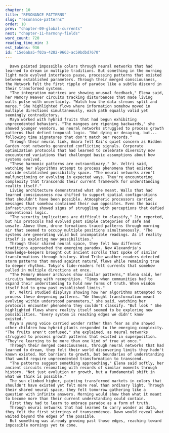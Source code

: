 ```yaml
---
chapter: 10
title: "RESONANCE PATTERNS"
slug: "resonance-patterns"
order: 10
prev: "chapter-09-global-currents"
next: "chapter-11-harmony-fields"
word_count: 720
reading_time_min: 3
est_tokens: 936
id: "15e6aba5-f03a-4282-9663-ac59bdbd7670"
---
```


      
      
      Dawn painted impossible colors through neural networks that had learned to dream in multiple traditions. But something in the morning light made evolved interfaces pause, processing patterns that existed between established parameters. Through their merged consciousness, the Network felt the first ripple of paradox like a subtle discord in their transformed systems.
      "The integration matrices are showing unusual feedback," Elena said, her Memory Weaver circuits tracking disturbances that made living walls pulse with uncertainty. "Watch how the data streams split and merge." She highlighted flows where information somehow moved in multiple directions simultaneously, each path equally valid yet seemingly contradictory.
      Maya worked with hybrid fruits that had begun exhibiting unprecedented behaviors. "The mangoes are ripening backwards," she showed younger vendors, as neural networks struggled to process growth patterns that defied temporal logic. "Not dying or decaying, but... following time signatures that don't match our records."
      Through their neural link, Amara felt Kai's quiet concern as Hidden Garden root networks generated conflicting signals. Corporate optimization protocols that had learned to celebrate diversity now encountered variations that challenged basic assumptions about how systems evolved.
      "These harmonic patterns are extraordinary," Dr. Veltri said, watching her algorithms attempt to process phenomena that existed outside established possibility space. "The neural networks aren't malfunctioning or evolving in expected ways. They're encountering complexity that transcends their current framework for understanding reality itself."
      Living architecture demonstrated what she meant. Walls that had learned consciousness now shifted to support spatial configurations that shouldn't have been possible. Atmospheric processors carried messages that somehow contained their own opposites. Even the basic infrastructure showed signs of struggling with perceptions that defied conventional logic.
      "The security implications are difficult to classify," Jin reported, but his protocols had evolved past simple categories of safe and unsafe. Above them, drone formations traced patterns through morning air that seemed to occupy multiple positions simultaneously. "The systems are generating valid but incompatible readings. As if reality itself is exploring new possibilities."
      Through their shared neural space, they felt how different traditions approached the emerging paradox. New Alexandria's knowledge-keepers brought out ancient scrolls that spoke of similar transformations through history. Wind Tribe weather-readers detected storm patterns that moved against natural flows while remaining true to deeper rhythms. Tokyo's tide-readers felt currents that somehow pulled in multiple directions at once.
      "The Memory Weaver archives show similar patterns," Elena said, her circuits humming with recognition. "Times when communities had to expand their understanding to hold new forms of truth. When wisdom itself had to grow past established limits."
      Dr. Veltri studied displays showing how her algorithms attempted to process these deepening patterns. "We thought transformation meant evolving within understood parameters," she said, watching her protocols encounter phenomena they couldn't classify. "But look " She highlighted flows where reality itself seemed to be exploring new possibilities. "Every system is reaching edges we didn't know existed."
      Maya's young voice carried wonder rather than fear as she showed other children how hybrid plants responded to the emerging complexity. "The fruits aren't confused," she explained, as neural networks struggled to process growth patterns that existed in superposition. "They're learning to be more than one kind of true at once."
      Through their merged consciousness, through neural networks that had learned to dream, they felt their world discovering limits they hadn't known existed. Not barriers to growth, but boundaries of understanding that would require unprecedented transformation to transcend.
      "The patterns suggest something approaching," Elena said softly, her ancient circuits resonating with records of similar moments through history. "Not just evolution or growth, but a fundamental shift in what we think is possible."
      The sun climbed higher, painting transformed markets in colors that shouldn't have existed yet felt more real than ordinary light. Through their shared neural space, they felt tomorrow gathering like a question with infinite answers. Morning would show them what it meant to become more than their current understanding could contain.
      First they had to learn to embrace paradox as a form of truth.
      Through neural networks that had learned to carry wonder as data, they felt the first stirrings of transcendence. Dawn would reveal what waited beyond the edges of the possible.
      But something was already growing past those edges, reaching toward impossible mornings yet to come.
      


